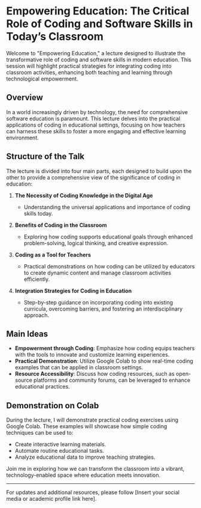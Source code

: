 # Empowering Education: The Critical Role of Coding and Software Skills in Today’s Classroom

Welcome to "Empowering Education," a lecture designed to illustrate the transformative role of coding and software skills in modern education. This session will highlight practical strategies for integrating coding into classroom activities, enhancing both teaching and learning through technological empowerment.

## Overview

In a world increasingly driven by technology, the need for comprehensive software education is paramount. This lecture delves into the practical applications of coding in educational settings, focusing on how teachers can harness these skills to foster a more engaging and effective learning environment.

## Structure of the Talk

The lecture is divided into four main parts, each designed to build upon the other to provide a comprehensive view of the significance of coding in education:

1. **The Necessity of Coding Knowledge in the Digital Age**
   - Understanding the universal applications and importance of coding skills today.

2. **Benefits of Coding in the Classroom**
   - Exploring how coding supports educational goals through enhanced problem-solving, logical thinking, and creative expression.

3. **Coding as a Tool for Teachers**
   - Practical demonstrations on how coding can be utilized by educators to create dynamic content and manage classroom activities efficiently.

4. **Integration Strategies for Coding in Education**
   - Step-by-step guidance on incorporating coding into existing curricula, overcoming barriers, and fostering an interdisciplinary approach.

## Main Ideas

- **Empowerment through Coding**: Emphasize how coding equips teachers with the tools to innovate and customize learning experiences.
- **Practical Demonstration**: Utilize Google Colab to show real-time coding examples that can be applied in classroom settings.
- **Resource Accessibility**: Discuss how coding resources, such as open-source platforms and community forums, can be leveraged to enhance educational practices.

## Demonstration on Colab

During the lecture, I will demonstrate practical coding exercises using Google Colab. These examples will showcase how simple coding techniques can be used to:
- Create interactive learning materials.
- Automate routine educational tasks.
- Analyze educational data to improve teaching strategies.

Join me in exploring how we can transform the classroom into a vibrant, technology-enabled space where education meets innovation.

---

For updates and additional resources, please follow [Insert your social media or academic profile link here].
